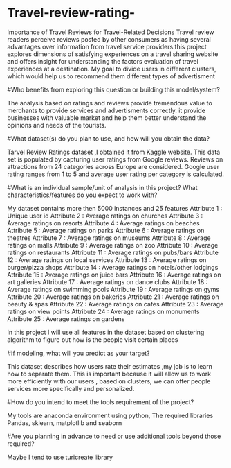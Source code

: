 # Travel-review-rating-
Importance of Travel Reviews for Travel-Related Decisions Travel review readers perceive reviews posted by other consumers as having several advantages over information from travel service providers.this project explores dimensions of satisfying  experiences on a travel sharing website and offers insight for understanding the factors evaluation of travel experiences at a destination. My goal to divide users in different clusters, which would help us to recommend them different types of advertisment 

#Who benefits from exploring this question or building this model/system?

The analysis based on ratings and reviews provide tremendous value to merchants to provide services and advertisments correctly. it provide businesses with valuable market and help them better understand the opinions and needs of the tourists. 

#What dataset(s) do you plan to use, and how will you obtain the data?

Tarvel Review Ratings dataset ,I obtained it from Kaggle website. This data set is populated by capturing user ratings from Google reviews. Reviews on attractions from 24 categories across Europe are considered. Google user rating ranges from 1 to 5 and average user rating per category is calculated.

#What is an individual sample/unit of analysis in this project? What characteristics/features do you expect to work with?

My dataset contains more then 5000 instances and 25 features 
Attribute 1 : Unique user id
Attribute 2 : Average ratings on churches
Attribute 3 : Average ratings on resorts
Attribute 4 : Average ratings on beaches
Attribute 5 : Average ratings on parks
Attribute 6 : Average ratings on theatres
Attribute 7 : Average ratings on museums
Attribute 8 : Average ratings on malls
Attribute 9 : Average ratings on zoo
Attribute 10 : Average ratings on restaurants
Attribute 11 : Average ratings on pubs/bars
Attribute 12 : Average ratings on local services
Attribute 13 : Average ratings on burger/pizza shops
Attribute 14 : Average ratings on hotels/other lodgings
Attribute 15 : Average ratings on juice bars
Attribute 16 : Average ratings on art galleries
Attribute 17 : Average ratings on dance clubs
Attribute 18 : Average ratings on swimming pools
Attribute 19 : Average ratings on gyms
Attribute 20 : Average ratings on bakeries
Attribute 21 : Average ratings on beauty & spas
Attribute 22 : Average ratings on cafes
Attribute 23 : Average ratings on view points
Attribute 24 : Average ratings on monuments
Attribute 25 : Average ratings on gardens

In this project I will use all features in the dataset based on clustering algorithm to figure out how is the people visit certain places

#If modeling, what will you predict as your target?

This dataset describes how users rate their estimates ,my  job is to learn how to separate them. This is important because it will allow us to work more efficiently with our users , based on clusters, we can offer people services more specifically and personalized.


#How do you intend to meet the tools requirement of the project?

My tools are anaconda environment using python, The required libraries 
Pandas, sklearn, matplotlib and seaborn 

#Are you planning in advance to need or use additional tools beyond those required?

Maybe I tend to use turicreate library 

